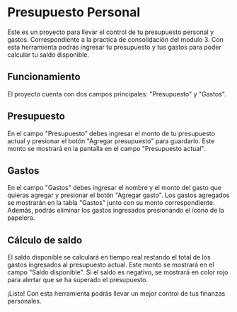 <h1>Presupuesto Personal</h1>
Este es un proyecto para llevar el control de tu presupuesto personal y gastos. Correspondiente a la practica de consolidación del modulo 3. Con esta herramienta podrás ingresar tu presupuesto y tus gastos para poder calcular tu saldo disponible.

<h2>Funcionamiento</h2>
El proyecto cuenta con dos campos principales: "Presupuesto" y "Gastos".

<h2>Presupuesto</h2>
En el campo "Presupuesto" debes ingresar el monto de tu presupuesto actual y presionar el botón "Agregar presupuesto" para guardarlo. Este monto se mostrará en la pantalla en el campo "Presupuesto actual".

<h2>Gastos</h2>
En el campo "Gastos" debes ingresar el nombre y el monto del gasto que quieras agregar y presionar el botón "Agregar gasto". Los gastos agregados se mostrarán en la tabla "Gastos" junto con su monto correspondiente. Además, podrás eliminar los gastos ingresados presionando el ícono de la papelera.

<h2>Cálculo de saldo</h2>
El saldo disponible se calculará en tiempo real restando el total de los gastos ingresados al presupuesto actual. Este monto se mostrará en el campo "Saldo disponible". Si el saldo es negativo, se mostrará en color rojo para alertar que se ha superado el presupuesto.

¡Listo! Con esta herramienta podrás llevar un mejor control de tus finanzas personales.